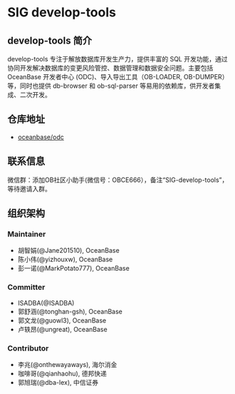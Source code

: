 # SIG develop-tools

## develop-tools 简介

develop-tools 专注于解放数据库开发生产力，提供丰富的 SQL 开发功能，通过协同开发解决数据库的变更风险管控、数据管理和数据安全问题。主要包括 OceanBase 开发者中心 (ODC)、导入导出工具（OB-LOADER, OB-DUMPER）等，同时也提供 db-browser 和 ob-sql-parser 等易用的依赖库，供开发者集成、二次开发。

## 仓库地址

- [oceanbase/odc](https://github.com/oceanbase/odc)

## 联系信息

微信群：添加OB社区小助手(微信号：OBCE666），备注“SIG-develop-tools”，等待邀请入群。


## 组织架构

### Maintainer

- 胡智娟(@Jane201510), OceanBase
- 陈小伟(@yizhouxw), OceanBase
- 彭一诺(@MarkPotato777), OceanBase

### Committer

- ISADBA(@ISADBA)
- 郭舒涵(@tonghan-gsh), OceanBase
- 郭文龙(@guowl3), OceanBase
- 卢轶昂(@ungreat), OceanBase

### Contributor

- 李兆(@onthewayaways), 海尔消金
- 咖啡哥(@qianhaohu), 德邦快递
- 郭旭瑞(@dba-lex), 中信证券

